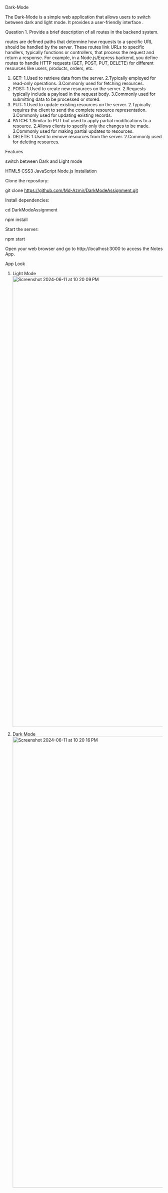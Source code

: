 Dark-Mode

The Dark-Mode is a simple web application that allows users to switch between dark and light mode. It provides a user-friendly interface .

Question 1. Provide a brief description of all routes in the backend system. 

routes are defined paths that determine how requests to a specific URL should be handled by the server. These routes link URLs to specific handlers, typically functions or controllers, that process the request and return a response.
For example, in a Node.js/Express backend, you define routes to handle HTTP requests (GET, POST, PUT, DELETE) for different resources like users, products, orders, etc.
1. GET:
    1.Used to retrieve data from the server.
    2.Typically employed for read-only operations.
    3.Commonly used for fetching resources.
2. POST:
    1.Used to create new resources on the server.
    2.Requests typically include a payload in the request body.
    3.Commonly used for submitting data to be processed or stored.
3. PUT:
    1.Used to update existing resources on the server.
    2.Typically requires the client to send the complete resource representation.
    3.Commonly used for updating existing records.
4. PATCH:
    1.Similar to PUT but used to apply partial modifications to a resource.
    2.Allows clients to specify only the changes to be made.
    3.Commonly used for making partial updates to resources.
5. DELETE:
    1.Used to remove resources from the server.
    2.Commonly used for deleting resources.

Features

switch between Dark and Light mode

HTML5
CSS3
JavaScript
Node.js
Installation

Clone the repository:

git clone https://github.com/Md-Azmir/DarkModeAssignment.git

Install dependencies:

cd DarkModeAssignment

npm install

Start the server:

npm start

Open your web browser and go to http://localhost:3000 to access the Notes App.


App Look


1. Light Mode
   <img width="1440" alt="Screenshot 2024-06-11 at 10 20 09 PM" src="https://github.com/Md-Azmir/DarkModeAssignment/assets/153702739/86e3a52e-ab7c-41cb-9bba-aadff9822482">

2. Dark Mode
   <img width="1440" alt="Screenshot 2024-06-11 at 10 20 16 PM" src="https://github.com/Md-Azmir/DarkModeAssignment/assets/153702739/38c1b234-ddde-4d9e-82b7-0a73ec3643ac">
